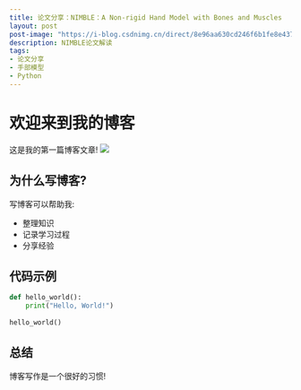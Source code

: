 ```yaml
---
title: 论文分享：NIMBLE：A Non-rigid Hand Model with Bones and Muscles
layout: post
post-image: "https://i-blog.csdnimg.cn/direct/8e96aa630cd246f6b1fe8e4379bf2a00.png"
description: NIMBLE论文解读
tags:
- 论文分享
- 手部模型
- Python
---
```


# 欢迎来到我的博客

这是我的第一篇博客文章!
![](https://i-blog.csdnimg.cn/direct/8e96aa630cd246f6b1fe8e4379bf2a00.png)
## 为什么写博客?

写博客可以帮助我:
* 整理知识
* 记录学习过程
* 分享经验

## 代码示例

```python
def hello_world():
    print("Hello, World!")
    
hello_world()
```

## 总结

博客写作是一个很好的习惯!